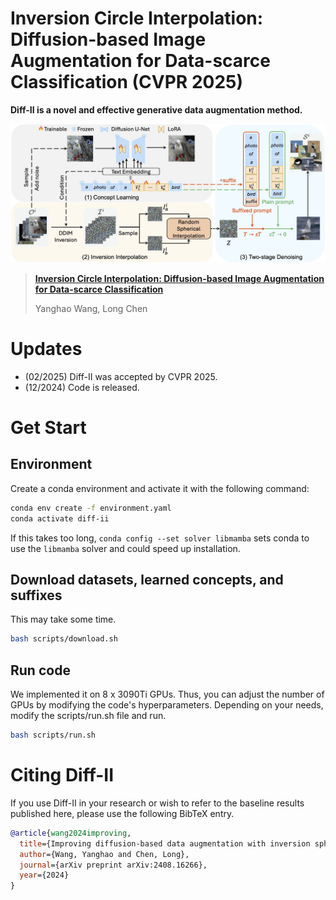 # Inversion Circle Interpolation: Diffusion-based Image Augmentation for Data-scarce Classification (CVPR 2025)

**Diff-II is a novel and effective generative data augmentation method.**

![](teaser.jpg)


> [**Inversion Circle Interpolation: Diffusion-based Image Augmentation for Data-scarce Classification**](https://arxiv.org/pdf/2408.16266)
> 
> Yanghao Wang, Long Chen               

# Updates
- (02/2025) Diff-II was accepted by CVPR 2025.
- (12/2024) Code is released.


# Get Start
## Environment
Create a conda environment and activate it with the following command:
```bash
conda env create -f environment.yaml
conda activate diff-ii
```
If this takes too long, `conda config --set solver libmamba` sets conda to use the `libmamba` solver and could speed up installation.

## Download datasets, learned concepts, and suffixes
This may take some time.
```bash
bash scripts/download.sh
```

## Run code
We implemented it on 8 x 3090Ti GPUs. Thus, you can adjust the number of GPUs by modifying the code's hyperparameters.
Depending on your needs, modify the scripts/run.sh file and run.
```bash
bash scripts/run.sh
```

# Citing Diff-II

If you use Diff-II in your research or wish to refer to the baseline results published here, please use the following BibTeX entry.

```BibTeX
@article{wang2024improving,
  title={Improving diffusion-based data augmentation with inversion spherical interpolation},
  author={Wang, Yanghao and Chen, Long},
  journal={arXiv preprint arXiv:2408.16266},
  year={2024}
}
```

